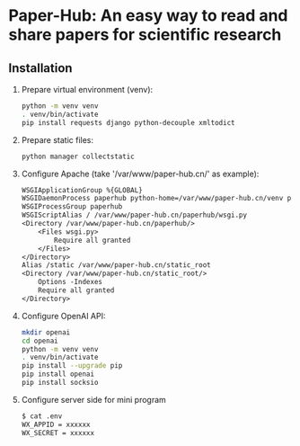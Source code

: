 # Paper-Hub: An easy way to read and share papers for scientific research

## Installation

1. Prepare virtual environment (venv):

    ```sh
    python -m venv venv
    . venv/bin/activate
    pip install requests django python-decouple xmltodict
    ```

2. Prepare static files:

    ```sh
    python manager collectstatic
    ```

3. Configure Apache (take '/var/www/paper-hub.cn/' as example):

    ```txt
    WSGIApplicationGroup %{GLOBAL}
    WSGIDaemonProcess paperhub python-home=/var/www/paper-hub.cn/venv python-path=/var/www/paper-hub.cn
    WSGIProcessGroup paperhub
    WSGIScriptAlias / /var/www/paper-hub.cn/paperhub/wsgi.py
    <Directory /var/www/paper-hub.cn/paperhub/>
        <Files wsgi.py>
            Require all granted
        </Files>
    </Directory>
    Alias /static /var/www/paper-hub.cn/static_root
    <Directory /var/www/paper-hub.cn/static_root/>
        Options -Indexes
        Require all granted
    </Directory>
    ```

4. Configure OpenAI API:

    ```sh
    mkdir openai
    cd openai
    python -m venv venv
    . venv/bin/activate
    pip install --upgrade pip
    pip install openai
    pip install socksio
    ```

5. Configure server side for mini program

    ```sh
    $ cat .env
    WX_APPID = xxxxxx
    WX_SECRET = xxxxxx
    ```

